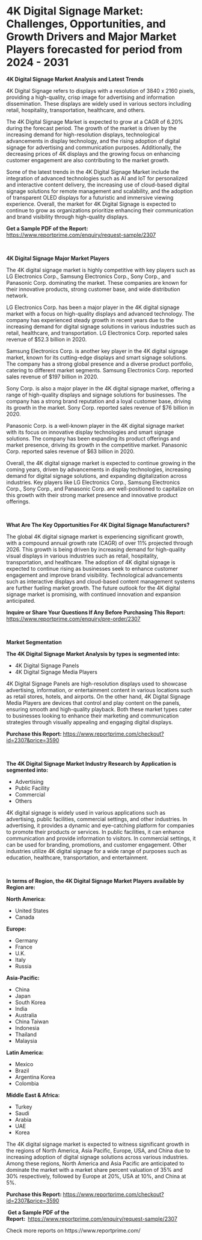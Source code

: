 <p><h1>4K Digital Signage Market: Challenges, Opportunities, and Growth Drivers and Major Market Players forecasted for period from 2024 - 2031</h1></p><p><strong>4K Digital Signage Market Analysis and Latest Trends</strong></p>
<p><p>4K Digital Signage refers to displays with a resolution of 3840 x 2160 pixels, providing a high-quality, crisp image for advertising and information dissemination. These displays are widely used in various sectors including retail, hospitality, transportation, healthcare, and others.</p><p>The 4K Digital Signage Market is expected to grow at a CAGR of 6.20% during the forecast period. The growth of the market is driven by the increasing demand for high-resolution displays, technological advancements in display technology, and the rising adoption of digital signage for advertising and communication purposes. Additionally, the decreasing prices of 4K displays and the growing focus on enhancing customer engagement are also contributing to the market growth.</p><p>Some of the latest trends in the 4K Digital Signage Market include the integration of advanced technologies such as AI and IoT for personalized and interactive content delivery, the increasing use of cloud-based digital signage solutions for remote management and scalability, and the adoption of transparent OLED displays for a futuristic and immersive viewing experience. Overall, the market for 4K Digital Signage is expected to continue to grow as organizations prioritize enhancing their communication and brand visibility through high-quality displays.</p></p>
<p><strong>Get a Sample PDF of the Report:&nbsp;</strong> <a href="https://www.reportprime.com/enquiry/request-sample/2307">https://www.reportprime.com/enquiry/request-sample/2307</a></p>
<p>&nbsp;</p>
<p><strong>4K Digital Signage Major Market Players</strong></p>
<p><p>The 4K digital signage market is highly competitive with key players such as LG Electronics Corp., Samsung Electronics Corp., Sony Corp., and Panasonic Corp. dominating the market. These companies are known for their innovative products, strong customer base, and wide distribution network.</p><p>LG Electronics Corp. has been a major player in the 4K digital signage market with a focus on high-quality displays and advanced technology. The company has experienced steady growth in recent years due to the increasing demand for digital signage solutions in various industries such as retail, healthcare, and transportation. LG Electronics Corp. reported sales revenue of $52.3 billion in 2020.</p><p>Samsung Electronics Corp. is another key player in the 4K digital signage market, known for its cutting-edge displays and smart signage solutions. The company has a strong global presence and a diverse product portfolio, catering to different market segments. Samsung Electronics Corp. reported sales revenue of $197 billion in 2020.</p><p>Sony Corp. is also a major player in the 4K digital signage market, offering a range of high-quality displays and signage solutions for businesses. The company has a strong brand reputation and a loyal customer base, driving its growth in the market. Sony Corp. reported sales revenue of $76 billion in 2020.</p><p>Panasonic Corp. is a well-known player in the 4K digital signage market with its focus on innovative display technologies and smart signage solutions. The company has been expanding its product offerings and market presence, driving its growth in the competitive market. Panasonic Corp. reported sales revenue of $63 billion in 2020.</p><p>Overall, the 4K digital signage market is expected to continue growing in the coming years, driven by advancements in display technologies, increasing demand for digital signage solutions, and expanding digitalization across industries. Key players like LG Electronics Corp., Samsung Electronics Corp., Sony Corp., and Panasonic Corp. are well-positioned to capitalize on this growth with their strong market presence and innovative product offerings.</p></p>
<p>&nbsp;</p>
<p><strong>What Are The Key Opportunities For 4K Digital Signage Manufacturers?</strong></p>
<p><p>The global 4K digital signage market is experiencing significant growth, with a compound annual growth rate (CAGR) of over 11% projected through 2026. This growth is being driven by increasing demand for high-quality visual displays in various industries such as retail, hospitality, transportation, and healthcare. The adoption of 4K digital signage is expected to continue rising as businesses seek to enhance customer engagement and improve brand visibility. Technological advancements such as interactive displays and cloud-based content management systems are further fueling market growth. The future outlook for the 4K digital signage market is promising, with continued innovation and expansion anticipated.</p></p>
<p><strong>Inquire or Share Your Questions If Any Before Purchasing This Report:</strong> <a href="https://www.reportprime.com/enquiry/pre-order/2307">https://www.reportprime.com/enquiry/pre-order/2307</a></p>
<p>&nbsp;</p>
<p><strong>Market Segmentation</strong></p>
<p><strong>The 4K Digital Signage Market Analysis by types is segmented into:</strong></p>
<p><ul><li>4K Digital Signage Panels</li><li>4K Digital Signage Media Players</li></ul></p>
<p><p>4K Digital Signage Panels are high-resolution displays used to showcase advertising, information, or entertainment content in various locations such as retail stores, hotels, and airports. On the other hand, 4K Digital Signage Media Players are devices that control and play content on the panels, ensuring smooth and high-quality playback. Both these market types cater to businesses looking to enhance their marketing and communication strategies through visually appealing and engaging digital displays.</p></p>
<p><strong>Purchase this Report:&nbsp;</strong><a href="https://www.reportprime.com/checkout?id=2307&price=3590">https://www.reportprime.com/checkout?id=2307&price=3590</a></p>
<p>&nbsp;</p>
<p><strong>The 4K Digital Signage Market Industry Research by Application is segmented into:</strong></p>
<p><ul><li>Advertising</li><li>Public Facility</li><li>Commercial</li><li>Others</li></ul></p>
<p><p>4K digital signage is widely used in various applications such as advertising, public facilities, commercial settings, and other industries. In advertising, it provides a dynamic and eye-catching platform for companies to promote their products or services. In public facilities, it can enhance communication and provide information to visitors. In commercial settings, it can be used for branding, promotions, and customer engagement. Other industries utilize 4K digital signage for a wide range of purposes such as education, healthcare, transportation, and entertainment.</p></p>
<p>&nbsp;</p>
<p><strong>In terms of Region, the 4K Digital Signage Market Players available by Region are:</strong></p>
<p>
    <p> <strong> North America: </strong>
        <ul>
            <li>United States</li>
            <li>Canada</li>
        </ul>
        </p> 
    <p> <strong> Europe: </strong>
        <ul>
            <li>Germany</li>
            <li>France</li>
            <li>U.K.</li>
            <li>Italy</li>
            <li>Russia</li>
        </ul>
        </p> 
    <p> <strong> Asia-Pacific: </strong>
        <ul>
            <li>China</li>
            <li>Japan</li>
            <li>South Korea</li>
            <li>India</li>
            <li>Australia</li>
            <li>China Taiwan</li>
            <li>Indonesia</li>
            <li>Thailand</li>
            <li>Malaysia</li>
        </ul>
        </p> 
    <p> <strong> Latin America: </strong>
        <ul>
            <li>Mexico</li>
            <li>Brazil</li>
            <li>Argentina Korea</li>
            <li>Colombia</li>
        </ul>
        </p> 
    <p> <strong> Middle East & Africa: </strong>
        <ul>
            <li>Turkey</li>
            <li>Saudi</li>
            <li>Arabia</li>
            <li>UAE</li>
            <li>Korea</li>
        </ul>
    </p>
    </p>
<p><p>The 4K digital signage market is expected to witness significant growth in the regions of North America, Asia Pacific, Europe, USA, and China due to increasing adoption of digital signage solutions across various industries. Among these regions, North America and Asia Pacific are anticipated to dominate the market with a market share percent valuation of 35% and 30% respectively, followed by Europe at 20%, USA at 10%, and China at 5%.</p></p>
<p><strong>Purchase this Report: </strong><a href="https://www.reportprime.com/checkout?id=2307&price=3590">https://www.reportprime.com/checkout?id=2307&price=3590</a></p>
<p>&nbsp;<strong>Get a Sample PDF of the Report:&nbsp;&nbsp;</strong><a href="https://www.reportprime.com/enquiry/request-sample/2307">https://www.reportprime.com/enquiry/request-sample/2307</a></p>
<p><strong></strong></p>
<p>Check more reports on https://www.reportprime.com/</p>